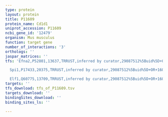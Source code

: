 ```yaml
---
type: protein
layout: protein
title: P11609
protein_name: Cd1d1
uniprot_accession: P11609
ncbi_gene_id: '12479'
organism: Mus musculus
function: target gene
number_of_interactions: '3'
orthologs: ''
jaspar_matrices: ''
tfs: 'Efna2,P52801,13637,TRRUST,inferred by curator,29087512%5Buid%5D+OR+16002702%5Buid%5D,Yes

  Spi1,P17433,20375,TRRUST,inferred by curator,29087512%5Buid%5D+OR+16002702%5Buid%5D,Yes

  Elf1,Q60775,13709,TRRUST,inferred by curator,29087512%5Buid%5D+OR+16002702%5Buid%5D,Yes'
targets: ''
tfs_download: tfs_of_P11609.tsv
targets_download: ''
bindingSites_download: ''
binding_sites_ls: ''

---
```


